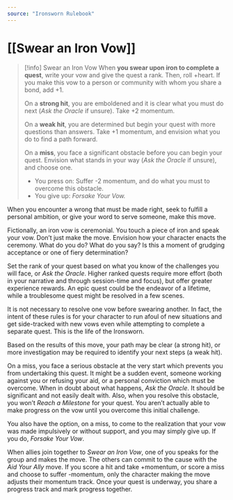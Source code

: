 ```yaml
---
source: "Ironsworn Rulebook"
---
```

# [[Swear an Iron Vow]]

> [!info] Swear an Iron Vow
> When **you swear upon iron to complete a quest**, write your vow and give the quest a rank. Then, roll +heart. If you make this vow to a person or community with whom you share a bond, add +1.
> 
> On a **strong hit**, you are emboldened and it is clear what you must do next (_Ask the Oracle_ if unsure). Take +2 momentum.
> 
> On a **weak hit**, you are determined but begin your quest with more questions than answers. Take +1 momentum, and envision what you do to find a path forward.
> 
> On a **miss**, you face a significant obstacle before you can begin your quest. Envision what stands in your way (_Ask the Oracle_ if unsure), and choose one.
> - You press on: Suffer -2 momentum, and do what you must to overcome this obstacle.
> - You give up: _Forsake Your Vow._

When you encounter a wrong that must be made right, seek to fulfill a personal ambition, or give your word to serve someone, make this move.

Fictionally, an iron vow is ceremonial. You touch a piece of iron and speak your vow. Don’t just make the move. Envision how your character enacts the ceremony. What do you do? What do you say? Is this a moment of grudging acceptance or one of fiery determination?

Set the rank of your quest based on what you know of the challenges you will face, or _Ask the Oracle_. Higher ranked quests require more effort (both in your narrative and through session-time and focus), but offer greater experience rewards. An epic quest could be the endeavor of a lifetime, while a troublesome quest might be resolved in a few scenes.

It is not necessary to resolve one vow before swearing another. In fact, the intent of these rules is for your character to run afoul of new situations and get side-tracked with new vows even while attempting to complete a separate quest. This is the life of the Ironsworn.

Based on the results of this move, your path may be clear (a strong hit), or more investigation may be required to identify your next steps (a weak hit).

On a miss, you face a serious obstacle at the very start which prevents you from undertaking this quest. It might be a sudden event, someone working against you or refusing your aid, or a personal conviction which must be overcome. When in doubt about what happens, _Ask the Oracle_. It should be significant and not easily dealt with. Also, when you resolve this obstacle, you won’t _Reach a Milestone_ for your quest. You aren’t actually able to make progress on the vow until you overcome this initial challenge.

You also have the option, on a miss, to come to the realization that your vow was made impulsively or without support, and you may simply give up. If you do, _Forsake Your Vow_.

When allies join together to _Swear an Iron Vow_, one of you speaks for the group and makes the move. The others can commit to the cause with the _Aid Your Ally_ move. If you score a hit and take +momentum, or score a miss and choose to suffer -momentum, only the character making the move adjusts their momentum track. Once your quest is underway, you share a progress track and mark progress together.